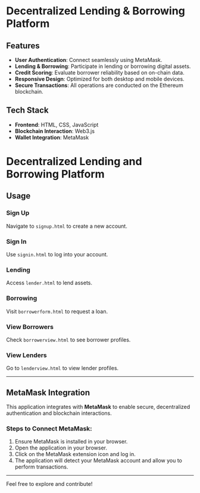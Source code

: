 # Decentralized Lending & Borrowing Platform

## Features

- **User Authentication**: Connect seamlessly using MetaMask.
- **Lending & Borrowing**: Participate in lending or borrowing digital assets.
- **Credit Scoring**: Evaluate borrower reliability based on on-chain data.
- **Responsive Design**: Optimized for both desktop and mobile devices.
- **Secure Transactions**: All operations are conducted on the Ethereum blockchain.

## Tech Stack

- **Frontend**: HTML, CSS, JavaScript
- **Blockchain Interaction**: Web3.js
- **Wallet Integration**: MetaMask

# Decentralized Lending and Borrowing Platform

## Usage

### Sign Up
Navigate to `signup.html` to create a new account.

### Sign In
Use `signin.html` to log into your account.

### Lending
Access `lender.html` to lend assets.

### Borrowing
Visit `borrowerform.html` to request a loan.

### View Borrowers
Check `borrowerview.html` to see borrower profiles.

### View Lenders
Go to `lenderview.html` to view lender profiles.

---

## MetaMask Integration

This application integrates with **MetaMask** to enable secure, decentralized authentication and blockchain interactions.

### Steps to Connect MetaMask:

1. Ensure MetaMask is installed in your browser.
2. Open the application in your browser.
3. Click on the MetaMask extension icon and log in.
4. The application will detect your MetaMask account and allow you to perform transactions.

---

Feel free to explore and contribute!

